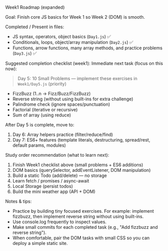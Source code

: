Week1 Roadmap (expanded)

Goal: Finish core JS basics for Week 1 so Week 2 (DOM) is smooth.

Completed / Present in files:
- JS syntax, operators, object basics (`Day1.js`) ✅
- Conditionals, loops, object/array manipulation (`Day2.js`) ✅
- Functions, arrow functions, many array methods, and practice problems (`Day3.js`) ✅

Suggested completion checklist (week1):
Immediate next task (focus on this now):

> Day 5: 10 Small Problems — implement these exercises in `Week1/Day5.js` (priority)

- FizzBuzz (1..n -> Fizz/Buzz/FizzBuzz)
- Reverse string (without using built-ins for extra challenge)
- Palindrome check (ignore spaces/punctuation)
- Factorial (iterative or recursive)
- Sum of array (using reduce)

After Day 5 is complete, move to:

1. Day 6: Array helpers practice (filter/reduce/find)
2. Day 7: ES6+ features (template literals, destructuring, spread/rest, default params, modules)

Study order recommendation (what to learn next):
1. Finish Week1 checklist above (small problems + ES6 additions)
2. DOM basics (querySelector, addEventListener, DOM manipulation)
3. Build a static Todo (add/delete) — no storage
4. Learn fetch / promises / async-await
5. Local Storage (persist todos)
6. Build the mini weather app (API + DOM)

Notes & tips:
- Practice by building tiny focused exercises. For example: implement fizzbuzz, then implement reverse string without using built-ins.
- Use console.log frequently to inspect values.
- Make small commits for each completed task (e.g., "Add fizzbuzz and reverse string").
- When comfortable, pair the DOM tasks with small CSS so you can deploy a simple static site.
